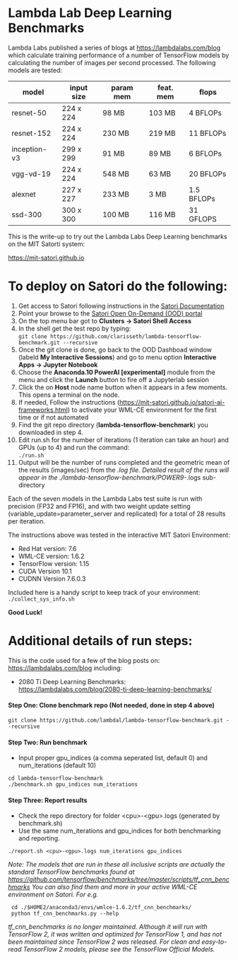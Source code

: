 # Lambda Lab Deep Learning Benchmarks

Lambda Labs published a series of blogs at https://lambdalabs.com/blog which calculate training performance of a number of TensorFlow models by calculating the number of images per second processed. The following models are tested: 

| model | input size | param mem | feat. mem | flops  |
|-------|------------|--------------|----------------|-------------|
| resnet-50 | 224 x 224 | 98 MB | 103 MB | 4 BFLOPs |
| resnet-152 | 224 x 224 | 230 MB | 219 MB | 11 BFLOPs |
| inception-v3 | 299 x 299 | 91 MB | 89 MB | 6 BFLOPs |
| vgg-vd-19 | 224 x 224 | 548 MB | 63 MB | 20 BFLOPs |
| alexnet | 227 x 227 | 233 MB | 3 MB | 1.5 BFLOPs |
| ssd-300 | 300 x 300 | 100 MB | 116 MB | 31 GFLOPS |

This is the write-up to try out the Lambda Labs Deep Learning benchmarks on the MIT Satorti system:

https://mit-satori.github.io 

# To deploy on Satori do the following:

1. Get access to Satori following  instructions in the [Satori Documentation](https://mit-satori.github.io/satori-basics.html)
2. Point your browse to the [Satori Open On-Demand (OOD)  portal](https://satori-portal.mit.edu/pun/sys/dashboard)
3. On the top menu bar got to **Clusters -> Satori Shell Access** 
4. In the  shell get the test repo by typing:   
``` git clone https://github.com/clarisseth/lambda-tensorflow-benchmark.git --recursive ```
5. Once the git clone is done, go back to the OOD Dashboad window (labeld **My Interactive Sessions**) and go to menu option **Interactive Apps -> Jupyter Notebook**
6. Choose the **Anaconda.10 PowerAI [experimental]** module from the menu and click the **Launch** button to fire off a Jupyterlab session
7. Click the on **Host** node name button when it appears in a few moments.  This opens a terminal on the node.
8. If needed, Follow the instructions (https://mit-satori.github.io/satori-ai-frameworks.html) to activate your WML-CE environment for the first time or if not automated
9. Find the git repo directory (**lambda-tensorflow-benchmark**) you downloaded in step 4. 
10. Edit run.sh for the number of iterations (1 iteration can take an hour) and GPUs (up to 4) and run the command:   
  ```./run.sh```
11. Output will be the number of runs completed and the geometric mean of the results (images/sec) from the *.log file. Detailed result of the runs will appear in the ./lambda-tensorflow-benchmark/POWER9-*.logs sub-directory 

Each of the seven models in the Lambda Labs test suite is run with precision (FP32 and FP16), and with two weight update setting (variable_update=parameter_server and replicated) for a total of 28 results per iteration.


The instructions above was tested in the interactive MIT Satori Environment:

- Red Hat version: 7.6
- WML-CE version: 1.6.2
- TensorFlow version: 1.15
- CUDA Version 10.1
- CUDNN Version 7.6.0.3

Included here is a handy script to keep track of your environment:  
``` ./collect_sys_info.sh  ```

**Good Luck!**


# Additional details of run steps:

This is the code used for a few of the blog posts on: https://lambdalabs.com/blog including:

- 2080 Ti Deep Learning Benchmarks: https://lambdalabs.com/blog/2080-ti-deep-learning-benchmarks/


<!-- #### Step One: Download mini imagenet data (1.5 GB)


```
(mkdir ~/data;
curl https://s3-us-west-2.amazonaws.com/lambdalabs-files/imagenet_mini.tar.gz | tar xvz -C ~/data)
``` -->

#### Step One: Clone benchmark repo (Not needed, done in step 4 above)


```
git clone https://github.com/lambdal/lambda-tensorflow-benchmark.git --recursive
```

#### Step Two: Run benchmark

* Input proper gpu_indices (a comma seperated list, default 0) and num_iterations (default 10)
```
cd lambda-tensorflow-benchmark
./benchmark.sh gpu_indices num_iterations
```

#### Step Three: Report results

* Check the repo directory for folder \<cpu>-\<gpu>.logs (generated by benchmark.sh)
* Use the same num_iterations and gpu_indices for both benchmarking and reporting.
```
./report.sh <cpu>-<gpu>.logs num_iterations gpu_indices
```

_Note: The models that are run in these all inclusive scripts are actually the standard TensorFlow benchmarks found at https://github.com/tensorflow/benchmarks/tree/master/scripts/tf_cnn_benchmarks
You can also find them and more in your active WML-CE environment on Satori. For e.g._

```
 cd ./$HOME2/anaconda3/envs/wmlce-1.6.2/tf_cnn_benchmarks/
 python tf_cnn_benchmarks.py --help
```  
_tf_cnn_benchmarks is no longer maintained. Although it will run with TensorFlow 2, it was written and optimized for TensorFlow 1, and has not been maintained since TensorFlow 2 was released. For clean and easy-to-read TensorFlow 2 models, please see the TensorFlow Official Models._



